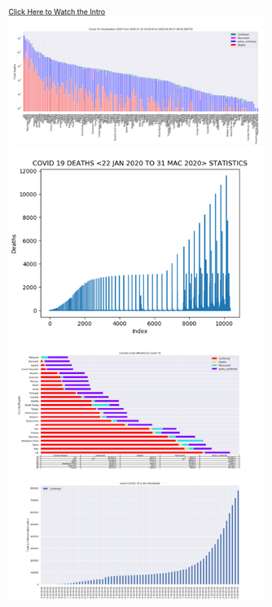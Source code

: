 [Click Here to Watch the Intro](https://www.linkedin.com/embed/feed/update/urn:li:ugcPost:6653707706249121792)
![](asset/data.png)
![](asset/deaths.png)
![](asset/highestData.png)
![](asset/increment.png)

